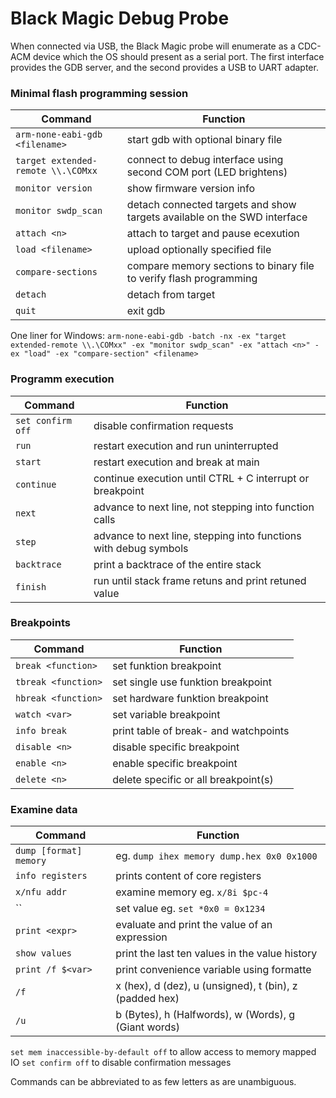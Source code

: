 # Black Magic Debug Probe

When connected via USB, the Black Magic probe will enumerate as a CDC-ACM device which the OS should present as a serial port. The first interface provides the GDB server, and the second provides a USB to UART adapter.

### Minimal flash programming session

Command | Function
--- | ---
`arm-none-eabi-gdb <filename>` | start gdb with optional binary file
`target extended-remote \\.\COMxx` | connect to debug interface using second COM port (LED brightens)
`monitor version` | show firmware version info
`monitor swdp_scan` | detach connected targets and show targets available on the SWD interface
`attach <n>` | attach to target and pause ecexution
`load <filename>` | upload optionally specified file
`compare-sections` | compare memory sections to binary file to verify flash programming
`detach` | detach from target
`quit` | exit gdb

One liner for Windows: `arm-none-eabi-gdb -batch -nx -ex "target extended-remote \\.\COMxx" -ex "monitor swdp_scan" -ex "attach <n>" -ex "load" -ex "compare-section" <filename>`

### Programm execution

Command | Function
--- | ---
`set confirm off` | disable confirmation requests
`run` | restart execution and run uninterrupted
`start` | restart execution and break at main
`continue` | continue execution until CTRL + C interrupt or breakpoint
`next` | advance to next line, not stepping into function calls
`step` | advance to next line, stepping into functions with debug symbols
`backtrace` | print a backtrace of the entire stack
`finish` | run until stack frame retuns and print retuned value

### Breakpoints

Command | Function
--- | ---
`break <function>` | set funktion breakpoint
`tbreak <function>` | set single use funktion breakpoint
`hbreak <function>` | set hardware funktion breakpoint
`watch <var>` | set variable breakpoint
`info break` | print table of break- and watchpoints
`disable <n>` | disable specific breakpoint
`enable <n>` | enable specific breakpoint
`delete <n>` | delete specific or all breakpoint(s) 


### Examine data

Command | Function
--- | ---
`dump [format] memory` | eg. `dump ihex memory dump.hex 0x0 0x1000`
`info registers` | prints content of core registers
`x/nfu addr` | examine memory eg. `x/8i $pc-4`
`` | set value eg. `set *0x0 = 0x1234`
`print <expr>` | evaluate and print the value of an expression
`show values` | print the last ten values in the value history
`print /f $<var>` | print convenience variable using formatte
`/f` | x (hex), d (dez), u (unsigned), t (bin), z (padded hex)
`/u` | b (Bytes), h (Halfwords), w (Words), g (Giant words)

`set mem inaccessible-by-default off` to allow access to memory mapped IO
`set confirm off` to disable confirmation messages

Commands can be abbreviated to as few letters as are unambiguous. 
